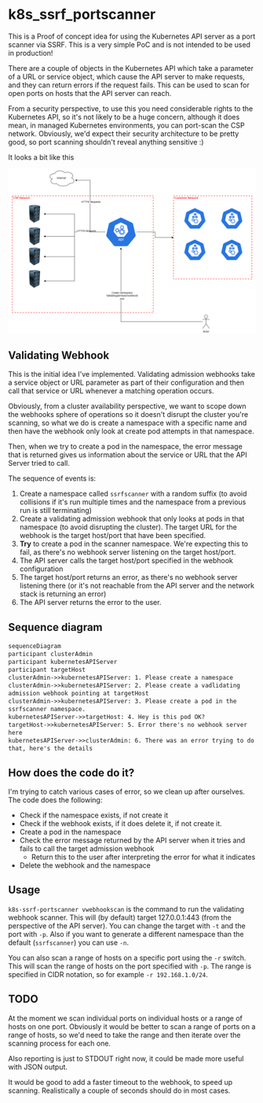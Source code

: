 # k8s_ssrf_portscanner

This is a Proof of concept idea for using the Kubernetes API server as a port scanner via SSRF. This is a very simple PoC and is not intended to be used in production!

There are a couple of objects in the Kubernetes API which take a parameter of a URL or service object, which cause the API server to make requests, and they can return errors if the request fails. This can be used to scan for open ports on hosts that the API server can reach.

From a security perspective, to use this you need considerable rights to the Kubernetes API, so it's not likely to be a huge concern, although it does mean, in managed Kubernetes environments, you can port-scan the CSP network. Obviously, we'd expect their security architecture to be pretty good, so port scanning shouldn't reveal anything sensitive :)

It looks a bit like this

![portscanner](./images/portscanner.png)

## Validating Webhook

This is the initial idea I've implemented. Validating admission webhooks take a service object or URL parameter as part of their configuration and then call that service or URL whenever a matching operation occurs.

Obviously, from a cluster availability perspective, we want to scope down the webhooks sphere of operations so it doesn't disrupt the cluster you're scanning, so what we do is create a namespace with a specific name and then have the webhook only look at create pod attempts in that namespace.

Then, when we try to create a pod in the namespace, the error message that is returned gives us information about the service or URL that the API Server tried to call.

The sequence of events is:

1. Create a namespace called `ssrfscanner` with a random suffix (to avoid collisions if it's run multiple times and the namespace from a previous run is still terminating)
2. Create a validating admission webhook that only looks at pods in that namespace (to avoid disrupting the cluster). The target URL for the webhook is the target host/port that have been specified.
3. **Try** to create a pod in the scanner namespace. We're expecting this to fail, as there's no webhook server listening on the target host/port.
4. The API server calls the target host/port specified in the webhook configuration
5. The target host/port returns an error, as there's no webhook server listening there (or it's not reachable from the API server and the network stack is returning an error)
6. The API server returns the error to the user.

## Sequence diagram

```mermaid
sequenceDiagram
participant clusterAdmin
participant kubernetesAPIServer
participant targetHost
clusterAdmin->>kubernetesAPIServer: 1. Please create a namespace
clusterAdmin->>kubernetesAPIServer: 2. Please create a vadlidating admission webhook pointing at targetHost
clusterAdmin->>kubernetesAPIServer: 3. Please create a pod in the ssrfscanner namespace.
kubernetesAPIServer->>targetHost: 4. Hey is this pod OK?
targetHost->>kubernetesAPIServer: 5. Error there's no webhook server here
kubernetesAPIServer->>clusterAdmin: 6. There was an error trying to do that, here's the details
```

## How does the code do it?

I'm trying to catch various cases of error, so we clean up after ourselves. The code does the following:

- Check if the namespace exists, if not create it
- Check if the webhook exists, if it does delete it, if not create it.
- Create a pod in the namespace
- Check the error message returned by the API server when it tries and fails to call the target admission webhook
  - Return this to the user after interpreting the error for what it indicates
- Delete the webhook and the namespace

## Usage

`k8s-ssrf-portscanner vwebhookscan` is the command to run the validating webhook scanner. This will (by default) target 127.0.0.1:443 (from the perspective of the API server). You can change the target with `-t` and the port with `-p`. Also if you want to generate a different namespace than the default (`ssrfscanner`) you can use `-n`.

You can also scan a range of hosts on a specific port using the `-r` switch. This will scan the range of hosts on the port specified with `-p`. The range is specified in CIDR notation, so for example `-r 192.168.1.0/24`.

## TODO

At the moment we scan individual ports on individual hosts or a range of hosts on one port. Obviously it would be better to scan a range of ports on a range of hosts, so we'd need to take the range and then iterate over the scanning process for each one. 

Also reporting is just to STDOUT right now, it could be made more useful with JSON output.

It would be good to add a faster timeout to the webhook, to speed up scanning. Realistically a couple of seconds should do in most cases.

